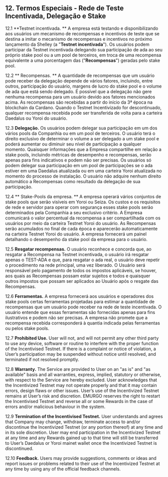 ## 12. Termos Especiais - Rede de Teste Incentivada, Delegação e Stake

12.1 **Testnet incentivada. ** A empresa está testando e disponibilizando aos usuários um mecanismo de recompensas e incentivos de teste que se destina a imitar o mecanismo de recompensas e incentivos no próximo lançamento da Shelley (a "**Testnet incentivada**"). Os usuários podem participar da Testnet incentivada delegando sua participação de ada ao seu próprio stake pool ou a um pool de terceiros, em troca de uma recompensa equivalente a uma porcentagem das ("**Recompensas**") geradas pelo stake pool.

12.2 ** Recompensas. ** A quantidade de recompensas que um usuário pode receber da delegação depende de vários fatores, incluindo, entre outros, participação do usuário, margens de lucro do stake pool e o volume de ada que está sendo delegado. É possível que a delegação não gere nenhuma recompensa para um usuário devido aos fatores mencionados acima. As recompensas são recebidas a partir do início da 3ª época na blockchain da Cardano. Quando o Testnet Incentivizado for descontinuado, qualquer recompensa recebida pode ser transferida de volta para a carteira Daedalus ou Yoroi do usuário.

12.3 **Delegação.** Os usuários podem delegar sua participação em um dos vários pools da Companhia ou em um pool de terceiros. O usuário terá o direito exclusivo de determinar o volume a ser delegado a um stake pool e poderá aumentar ou diminuir seu nível de participação a qualquer momento. Quaisquer informações que a Empresa compartilhe em relação a stake pools, incluindo métricas de desempenho e recompensas, serão apenas para fins indicativos e podem não ser precisas. Os usuários só podem delegar sua participação em um pool de participações se o ada estiver em uma Daedalus atualizada ou em uma carteira Yoroi atualizada no momento do processo de instalação. O usuário não adquire nenhum direito automático a Recompensas como resultado da delegação de sua participação.

12.4 ** Stake-Pools da empresa. ** A empresa operará vários conjuntos de stake pools que serão visíveis em Yoroi ou Seiza. Os custos e os requisitos de rede e servidor para operar com segurança esses stake pools serão determinados pela Companhia a seu exclusivo critério. A Empresa comunicará o valor percentual da recompensa a ser compartilhada com os usuários por meio da carteira Testnet Yoroi do usuário. As Recompensas serão acumulados no final de cada época e aparecerão automaticamente na carteira Testnet Yoroi do usuário. A empresa fornecerá um painel detalhando o desempenho da stake pool da empresa para o usuário.

12.5 **Resgatar recompensas.** O usuário reconhece e concorda que, ao resgatar a Recompensa na Testnet incentivada, o usuário irá resgatar apenas o TEST-ADA e que, para resgatar o ada real, o usuário deve repetir o procedimento na rede principal, uma vez liberado. O Usuário será responsável pelo pagamento de todos os impostos aplicáveis, se houver, aos quais as Recompensas possam estar sujeitos e todos e quaisquer outros impostos que possam ser aplicados ao Usuário após o resgate das Recompensas.

12.6 **Ferramentas.** A empresa fornecerá aos usuários e operadores dos stake pools certas ferramentas projetadas para estimar a quantidade de recompensas que um usuário pode receber na rede de teste incentivada. O usuário entende que essas ferramentas são fornecidas apenas para fins ilustrativos e podem não ser precisas. A empresa não promete que a recompensa recebida corresponderá à quantia indicada pelas ferramentas ou pelos stake pools.

12.7 **Prohibited Use.** User will not, and will not permit any other third party to use any device, software or routine to interfere with the proper function of the Incentivised Testnet. If there is a complaint or notice of violation, a User’s participation may be suspended without notice until resolved, and terminated if not resolved promptly.

12.8 **Warranty.** The Service are provided to User on an "as is" and "as available" basis and all warranties, express, implied, statutory or otherwise, with respect to the Service are hereby excluded. User acknowledges that the Incentivized Testnet may not operate properly and that it may contain errors, design flaws or other issues. User’s use of the Incentivized Testnet remains at User’s risk and discretion. EMURGO reserves the right to restart the Incentivised Testnet and reverse all or some Rewards in the case of errors and/or malicious behaviour in the system.

12.9 **Termination of the Incentivised Testnet.** User understands and agrees that Company may change, withdraw, terminate access to and/or discontinue the Incentivized Testnet (or any portion thereof) at any time and in its sole discretion. User may end participation in the Incentivized Testnet at any time and any Rewards gained up to that time will still be transferred to User’s Daedalus or Yoroi mainet wallet once the Incentivized Testnet is discontinued.

12.10 **Feedback.** Users may provide suggestions, comments or ideas and report issues or problems related to their use of the Incentivized Testnet at any time by using any of the official feedback channels.

